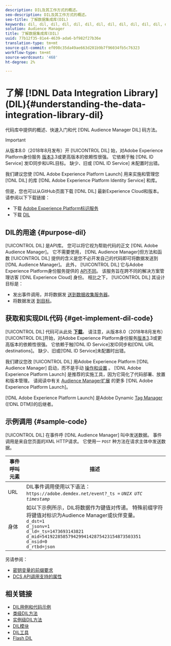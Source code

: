 ```yaml
---
description: DIL及其工作方式的概述。
seo-description: DIL及其工作方式的概述。
seo-title: 了解数据集成库(DIL)
keywords: dil, dil, dil, dil, dil, dil, dil, dil, dil, dil, dil, dil, dil, dil, dil, dil, dil, dil, dil, dil, dil, dil, dil, dil, dil, dil, dil, dil, dil, dil, dil, dil, dil, dil,
solution: Audience Manager
title: 了解数据集成库(DIL)
uuid: 77b12f35-81e4-4639-ada6-bf982f27b36e
translation-type: tm+mt
source-git-commit: ef098c35da49ae663d201b9b7f96034fb5c76323
workflow-type: tm+mt
source-wordcount: '468'
ht-degree: 2%

---
```



# 了解 [!DNL Data Integration Library] (DIL){#understanding-the-data-integration-library-dil}

代码库中提供的概述、快速入门和代 [!DNL Audience Manager DIL] 码方法。

>[!IMPORTANT]
>
>从版本8.0（2018年8月发布）开 [!UICONTROL DIL] 始，对Adobe Experience Platform身份服务 [版本3](https://docs.adobe.com/content/help/en/id-service/using/home.html).3或更高版本的依赖性很强。 它依赖于触 [!DNL ID Service] 发ID同步和URL目标。 缺少、旧或 [!DNL ID Service] 未配置时出错。
>
>我们建议您使 [!DNL Adobe Experience Platform Launch] 用来实施和管理您 [!DNL DIL] 的库 [!DNL Adobe Experience Platform Identity Service] 和库。

但是，您也可以从GitHub页面下载 [!DNL DIL] 最新Experience Cloud和版本。 请参阅以下下载链接：

* 下载 [Adobe Experience Platform标识服务](https://github.com/Adobe-Marketing-Cloud/id-service/releases)
* 下载 [DIL](https://github.com/Adobe-Marketing-Cloud/dil/releases)

## DIL的用途 {#purpose-dil}

[!UICONTROL DIL] 是API库。 您可以将它视为帮助代码的正文 [!DNL Adobe Audience Manager]。 它不需要使用， [!DNL Audience Manager]但方法和函数 [!UICONTROL DIL] 提供的含义是您不必开发自己的代码即可将数据发送到 [!DNL Audience Manager]。 此外， [!UICONTROL DIL] 它与Adobe Experience Platform身份服务提供的 [API不同](https://docs.adobe.com/content/help/en/id-service/using/home.html)。 该服务旨在跨不同的解决方案管理访客 [!DNL Experience Cloud] 身份。 相比之下， [!UICONTROL DIL] 其设计目标是：

* 发出事件调用，并将数据发 [送到数据收集服务器](../reference/system-components/components-data-collection.md)。
* 将数据发送 [到目标](../features/destinations/destinations.md)。

## 获取和实现DIL代码 {#get-implement-dil-code}

[!UICONTROL DIL] 代码可从此处 **[下载](https://github.com/Adobe-Marketing-Cloud/dil/releases)**。 请注意，从版本8.0（2018年8月发布）[!UICONTROL DIL]开始，对Adobe Experience Platform身份服务[版本3](https://docs.adobe.com/content/help/en/id-service/using/home.html).3或更高版本的依赖性很强。 它依赖于触[!DNL ID Service]发ID同步和[!DNL URL destinations]。 缺少、旧或[!DNL ID Service]未配置时出错。

我们建议您改 [!UICONTROL DIL] 用Adobe Experience Platform [!DNL Audience Manager] 启动，而不是手动 [操作和设置](https://docs.adobelaunch.com/) 。 [!DNL Adobe Experience Platform Launch] 是推荐的实施工具，因为它简化了代码部署、放置和版本管理。 请阅读中有关 [Audience Manager扩展](https://docs.adobelaunch.com/extension-reference/web/adobe-audience-manager-extension) 的更多 [!DNL Adobe Experience Platform Launch]。

[!DNL Adobe Experience Platform Launch] 是Adobe Dynamic [Tag Manager](https://docs.adobe.com/content/help/en/dtm/using/c-overview.html) ([!DNL DTM])的后继者。

## 示例调用 {#sample-code}

[!UICONTROL DIL] 在事件呼 [!DNL Audience Manager] 叫中发送数据。 事件调用是来自您页面的XML HTTP请求。 它使用一 `POST` 种方法在请求主体中发送数据。

| 事件呼叫元素 | 描述 |
|--- |--- |
| URL | DIL事件调用使用以下语法： `https://adobe.demdex.net/event?_ts =` *`UNIX UTC timestamp`* |
| 身体 | 如以下示例所示，DIL将数据作为键值对传递。 特殊前缀字符将键值对标识为Audience Manager或伙伴变量。<br>`d_dst=1`<br>`d_jsonv=1`<br>`d_ld=_ts=1473693143821`<br>`d_mid=54192285857942994142875423154873503351`<br>`d_nsid=0`<br>`d_rtbd=json`<br> |

另请参阅：
* [密钥变量的前缀要求](../features/traits/trait-variable-prefixes.md)
* [DCS API调用支持的属性](../api/dcs-intro/dcs-api-reference/dcs-keys.md)

## 相关链接

* [DIL用例和代码示例](/help/using/dil/dil-use-cases.md)
* [类级DIL方法](/help/using/dil/dil-class-overview/dil-start.md)
* [实例级DIL方法](/help/using/dil/dil-instance-methods.md)
* [DIL模块](/help/using/dil/dil-modules.md)
* [DIL工具](/help/using/dil/dil-tools.md)
* [Flash DIL](/help/using/dil/dil-flash.md)